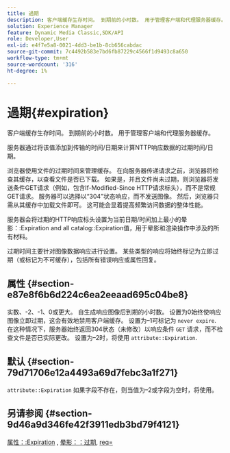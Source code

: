 ```yaml
---
title: 過期
description: 客户端缓存生存时间。 到期前的小时数。 用于管理客户端和代理服务器缓存。
solution: Experience Manager
feature: Dynamic Media Classic,SDK/API
role: Developer,User
exl-id: e4f7e5a8-0021-4dd3-be1b-8cb656cabdac
source-git-commit: 7c4492b583e7bd6fb87229c4566f1d9493c8a650
workflow-type: tm+mt
source-wordcount: '316'
ht-degree: 1%

---
```


# 過期{#expiration}

客户端缓存生存时间。 到期前的小时数。 用于管理客户端和代理服务器缓存。

服务器通过将该值添加到传输的时间/日期来计算NTTP响应数据的过期时间/日期。

浏览器使用文件的过期时间来管理缓存。 在向服务器传递请求之前，浏览器将检查其缓存，以查看文件是否已下载。 如果是，并且文件尚未过期，则浏览器将发送条件GET请求（例如，包含If-Modified-Since HTTP请求标头），而不是常规GET请求。 服务器可以选择以“304”状态响应，而不发送图像。 然后，浏览器只需从其缓存中加载文件即可。 这可能会显着提高频繁访问数据的整体性能。

服务器会将过期的HTTP响应标头设置为当前日期/时间加上最小的晕影：:Expiration and all catalog::Expiration值，用于晕影和渲染操作中涉及的所有材料。

过期时间主要针对图像数据响应进行设置。 某些类型的响应将始终标记为立即过期（或标记为不可缓存），包括所有错误响应或属性回复。

## 属性 {#section-e87e8f6b6d224c6ea2eeaad695c04be8}

实数、-2、-1、0或更大。 自生成响应图像后到期的小时数。 设置为0始终使响应图像立即过期，这会有效地禁用客户端缓存。 设置为–1可标记为 `never expire`. 在这种情况下，服务器始终返回304状态（未修改）以响应条件 `GET` 请求，而不检查文件是否已实际更改。 设置为–2时，将使用 `attribute::Expiration`.

## 默认 {#section-79d71706e12a4493a69d7febc3a1f271}

`attribute::Expiration` 如果字段不存在，则当值为–2或字段为空时，将使用。

## 另请参阅 {#section-9d46a9d346fe42f3911edb3bd79f4121}

[属性：:Expiration](../../../../../ir-api/material-cat/image-rendering-api-ref/c-ir-material-catalog/c-ir-attributes-reference/r-ir-expiration.md#reference-0f68ad8199c64bd4bc8d27dd78b7d996) , [晕影：：过期](../../../../../ir-api/material-cat/image-rendering-api-ref/c-ir-material-catalog/c-ir-vignette-map-reference/r-ir-expiration-vignette.md#reference-df80829da93e4c0ab3f97a1792d9c74c), [req=](../../../../../ir-api/http-protocol/image-rendering-api-ref/c-ir-http-protocol-ref/c-ir-http-protocol-command-reference/r-ir-req.md#reference-792b1a663fb64261bd2de2a209b847fb)
